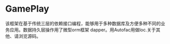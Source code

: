 # GamePlay
该框架在基于传统三层的依赖接口编程，能够用于多种数据库及方便多种不同的业务应用。数据持久层操作用了微型orm框架 dapper。用Autofac用做loc.关于其他、请浏览源码。
